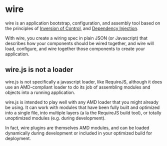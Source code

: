 # wire

wire is an application bootstrap, configuration, and assembly tool based on the principles of [Inversion of Control](http://en.wikipedia.org/wiki/Inversion_of_control "Inversion of control - Wikipedia, the free encyclopedia"), and [Dependency Injection](http://en.wikipedia.org/wiki/Dependency_Injection "Dependency injection - Wikipedia, the free encyclopedia").

With wire, you create a wiring spec in plain JSON (or Javascript) that describes how your components should be wired together, and wire will load, configure, and wire together those components to create your application.

## wire.js is not a loader

wire.js is not specifically a javascript loader, like RequireJS, although it does use an AMD-compliant loader to do its job of assembling modules and objects into a running application.

wire.js is intended to play well with any AMD loader that you might already be using.  It can work with modules that have been fully built and optimized into a single file, into multiple layers (a la the RequireJS build tool), or totally unoptimized modules (e.g. during development).

In fact, wire plugins are themselves AMD modules, and can be loaded dynamically during development or included in your optimized build for deployment.
